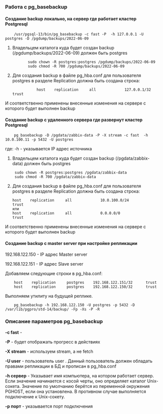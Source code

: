 ### Работа с pg_basebackup

#### Создание backup локально, на сервер где работает кластер Postgresql

        /usr/pgsql-13/bin/pg_basebackup -c fast -P  -h 127.0.0.1 -U postgres -D /pgdump/backups/2022-06-09
        
  1. Владельцем каталога куда будет создан backup (/pgdump/backups/2022-06-09) должен быть postgres

                sudo chown -R postgres:postgres /pgdump/backups/2022-06-09
                sudo chmod -R 700 /pgdump/backups/2022-06-09
  
2. Для создания backup в файле pg_hba.conf для пользователя postgres в разделе Replication должна быть создана строка:

                  host    replication     all             127.0.0.1/32              trust

       
И соответственно применены внесенные изменения на сервере с которого будет выполнен backup      
       

#### Создание backup с удаленного сервера где развернут кластер Postgresql

        pg_basebackup -D /pgdata/zabbix-data -P -X stream -c fast  -h 10.0.100.11 -p 5432 -U postgres 
        
где: 
   -h <IP> - указывается IP адрес источника

1. Владельцем каталога куда будет создан backup (/pgdata/zabbix-data) должен быть postgres

        sudo chown -R postgres:postgres /pgdata/zabbix-data
        sudo chmod -R 700 /pgdata/zabbix-data
  
2. Для создания backup в файле pg_hba.conf для пользователя postgres в разделе Replication должна быть создана строка:

       host    replication     all             10.0.100.0/24               trust
       или
       host    replication     all             0.0.0.0/0                   trust
       
И соответственно применены внесенные изменения на сервере с которого будет выполнен backup
        
####  Создание backup с master server при настройке репликации       

192.168.122.150 - IP адрес Master server
        
192.168.122.151 - IP адрес Slave server

Добавляем следующие строки в pg_hba.conf:
        
        host    replication     postgres    192.168.122.151/32      trust
        host    replication     postgres    192.168.122.150/32      trust    

Выполняем утилиту на будущей реплике.
        
        pg_basebackup -h 192.168.122.150 -U postgres -p 5432 -D /var/lib/pgpro/std-14/backup/ -Fp -Xs -P -R

        

### Описание параметров pg_basebackup

**-с fast** -         
        
**-P** - будет отображать прогресс в действиях      
        
**-X stream** - используем stream, а не fetch      

**-U user** - пользователь user . Данный пользователь должен обладать правами репликации в БД и прописан в pg_hba.conf

**-h сервер** - Указывает имя компьютера, на котором работает сервер. Если значение начинается с косой черты, оно определяет каталог Unix-сокета. Значение по умолчанию берётся из переменной окружения PGHOST, если она установлена. В противном случае выполняется подключение к Unix-сокету.  
        
**-p порт** - указывается порт подключения        
 
        

